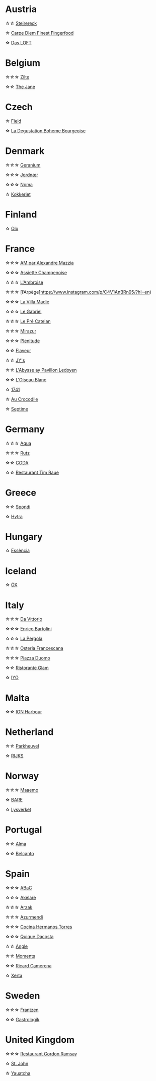 # Austria
☆☆ [Steirereck](https://www.instagram.com/p/C0gDUhtOtaJ/?hl=en)

☆ [Carpe Diem Finest Fingerfood](https://www.instagram.com/p/C4dGoYjr3zn/?hl=en)

☆ [Das LOFT](https://www.instagram.com/p/C0yOEFGOaQ6/?hl=en)

# Belgium
☆☆☆ [Zilte](https://www.instagram.com/p/DF32IbPSWuf/?hl=en)

☆☆ [The Jane](https://www.instagram.com/p/DHK3DIUxwhs/?hl=en)

# Czech
☆ [Field](https://www.instagram.com/p/C2zeVP1rbYQ/?hl=en)

☆ [La Degustation Boheme Bourgeoise](https://www.instagram.com/p/C4V3tx6xSu5/?hl=en)

# Denmark 
☆☆☆ [Geranium](https://www.instagram.com/p/C6xuC5cO3S1/?hl=en)

☆☆☆ [Jordnær](https://www.instagram.com/p/C6uY6ZtqNO-/?hl=en)

☆☆☆ [Noma](https://www.instagram.com/p/C6sBuPmqr64/?hl=en)

☆ [Kokkeriet](https://www.instagram.com/p/C0djpCFuhdH/?hl=en)

# Finland
☆ [Olo](https://www.instagram.com/p/C0kXuRyvr7N/?hl=en)

# France
☆☆☆ [AM par Alexandre Mazzia](https://www.instagram.com/p/C0lXjQCO57a/?hl=en)

☆☆☆ [Assiette Champenoise](https://www.instagram.com/p/DHLxmhkR1Yx/?hl=en)

☆☆☆ [L'Ambroise](https://www.instagram.com/p/C0gQ2ixO2ro/?hl=en)

☆☆☆ [l’Arpège]https://www.instagram.com/p/C4V1AnBRn95/?hl=en)

☆☆☆ [La Villa Madie](https://www.instagram.com/p/C0hso9SxHFw/?hl=en)

☆☆☆ [Le Gabriel](https://www.instagram.com/p/DHLwRuqxOyt/?hl=en)

☆☆☆ [Le Pré Catelan](https://www.instagram.com/p/C4Vx8PdRXUk/?hl=en)

☆☆☆ [Mirazur](https://www.instagram.com/p/C2Za0dHOQvI/?hl=en)

☆☆☆ [Plenitude](https://www.instagram.com/p/DF324XGSw4S/?hl=en)

☆☆ [Flaveur](https://www.instagram.com/p/C0v0u8Xugql/?hl=en)

☆☆ [JY's](https://www.instagram.com/p/C01ngRDOw9Q/?hl=en)

☆☆ [L'Abysse ay Pavillon Ledoyen](https://www.instagram.com/p/C2ZZXTiuIte/?hl=en)

☆☆ [L'Oiseau Blanc](https://www.instagram.com/p/C4TQJskxCbp/?hl=en)

☆ [1741](https://www.instagram.com/p/C4TP6Z5xkc2/?hl=en)

☆ [Au Crocodile](https://www.instagram.com/p/C4YxXqXywW5/?hl=en)

☆ [Septime](https://www.instagram.com/p/DF69MvDxgJF/?hl=en)

# Germany
☆☆☆ [Aqua](https://www.instagram.com/p/DHOnXDzPi9K/?hl=en)

☆☆☆ [Rutz](https://www.instagram.com/p/C4V0q7VRRhm/?hl=en)

☆☆ [CODA](https://www.instagram.com/p/DF4ecM9R8SQ/?hl=en)

☆☆ [Restaurant Tim Raue](https://www.instagram.com/p/DFTqmq7KLxn/?hl=en)

# Greece
☆☆ [Spondi](https://www.instagram.com/p/C0diCM3u6Xl/?hl=en)

☆ [Hytra](https://www.instagram.com/p/C4X8lVJRe4a/?hl=en)

# Hungary
☆ [Essência](https://www.instagram.com/p/C0qslg2uP7h/?hl=en)

# Iceland
☆ [ÓX](https://www.instagram.com/p/DFTq7raqVYq/?hl=en)

# Italy
☆☆☆ [Da Vittorio](https://www.instagram.com/p/C0kYc11vQQS/?hl=en)

☆☆☆ [Enrico Bartolini](https://www.instagram.com/p/C0kYLAQvB97/?hl=en)

☆☆☆ [La Pergola](https://www.instagram.com/p/C0dilbjOiJ4/?hl=en)

☆☆☆ [Osteria Francescana](https://www.instagram.com/p/C6sCW5Wqiym/?hl=en)

☆☆☆ [Piazza Duomo](https://www.instagram.com/p/C0kbYhzvKP-/?hl=en)

☆☆ [Ristorante Glam](https://www.instagram.com/p/C6uaxOdKjhI/?hl=en)

☆ [IYO](https://www.instagram.com/p/C4eCY16SVzi/?hl=en)

# Malta
☆☆ [ION Harbour](https://www.instagram.com/p/C4Vxe23xFlm/?hl=en)

# Netherland
☆☆ [Parkheuvel](https://www.instagram.com/p/C0vxSCGOt2E/?hl=en)

☆ [RIJKS](https://www.instagram.com/p/C4TTIH9RNq-/?hl=en)

# Norway
☆☆☆ [Maaemo](https://www.instagram.com/p/C0dho7su4cT/?hl=en)

☆ [BARE](https://www.instagram.com/p/C0v1kB5OUDw/?hl=en)

☆ [Lysverket](https://www.instagram.com/p/C0dmbYEuhj9/?hl=en)

# Portugal
☆☆ [Alma](https://www.instagram.com/p/C0dfv_qO5u5/?hl=en) 

☆☆ [Belcanto](https://www.instagram.com/p/C0gR_VXu8No/?hl=en)

# Spain
☆☆☆ [ABaC](https://www.instagram.com/p/C0yOhzSObHM/?hl=en)

☆☆☆ [Akelaŕe](https://www.instagram.com/p/C0gOSwbuifJ/?hl=en)

☆☆☆ [Arzak](https://www.instagram.com/p/C0dmGxGum1M/?hl=en)

☆☆☆ [Azurmendi](https://www.instagram.com/p/C4V6bCXRXBD/?hl=en)

☆☆☆ [Cocina Hermanos Torres](https://www.instagram.com/p/C0jHIV2ryhY/?hl=en)

☆☆☆ [Quique Dacosta](https://www.instagram.com/p/C61E2I0L6TA/?hl=en)

☆☆ [Angle](https://www.instagram.com/p/C4TS7Pwx4We/?hl=en)

☆☆ [Moments](https://www.instagram.com/p/C0lcaY5uKRd/?hl=en)

☆☆ [Ricard Camerena](https://www.instagram.com/p/C6ubkO-KxlZ/?hl=en)

☆ [Xerta](https://www.instagram.com/p/C4afYGhr6F4/?hl=en)

# Sweden
☆☆☆ [Frantzen](https://www.instagram.com/p/DF31JgHyiCJ/?hl=en)

☆☆ [Gastrologik](https://www.instagram.com/p/C0yKzUQrMpe/?hl=en)

# United Kingdom
☆☆☆ [Restaurant Gordon Ramsay](https://www.instagram.com/p/C0gHdWsO0cO/?hl=en)

☆ [St. John](https://www.instagram.com/p/C2Vsi9lyAN7/?hl=en)

☆ [Yauatcha](https://www.instagram.com/p/C4bLEnfvdJx/?hl=en)
